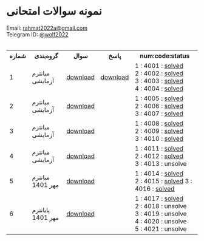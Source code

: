 # نمونه سوالات امتحانی
Email: <a href="mailto:rahmat2022a@gmail.com">rahmat2022a@gmail.com</a>
<br>
Telegram ID: <a href="https://t.me/wolf2022">@wolf2022</a>
<br><br>
<div>
<table>
  <tr>
    <th>شماره</th>
    <th>گروه‌بندی</th>
    <th>سوال</th>
    <th>پاسخ</th>
    <th>num:code:status</th>
  </tr>
  <tr>
    <td>1</td>
    <td>میانترم آزمایشی</td>
    <td>
        <a href='https://github.com/EnAnsari/bcp-hsu/releases/download/3.0.0/test-midterm-01.pdf'>download</a>
    </td>
    <td>
        <a href='https://github.com/EnAnsari/bcp-hsu/releases/download/3.0.0/answer-midterm-01.pdf'>download</a>
    </td>
    <td dir='ltr'>
        1 : 4001 : <a href='/src/4001/'>solved</a><br>
        2 : 4002 : <a href='/src/4002/'>solved</a><br>
        3 : 4003 : <a href='/src/4003/'>solved</a><br>
        4 : 4004 : <a href='/src/4004/'>solved</a>
    </td>
  </tr>
  <tr>
    <td>2</td>
    <td>میانترم آزمایشی</td>
    <td>
        <a href='https://github.com/EnAnsari/bcp-hsu/releases/download/3.0.0/test-midterm-02.pdf'>download</a>
    </td>
    <td></td>
    <td dir='ltr'>
        1 : 4005 : <a href='/src/4005/'>solved</a><br>
        2 : 4006 : <a href='/src/4006/'>solved</a><br>
        3 : 4007 : <a href='/src/4007/'>solved</a><br>
    </td>
  </tr>
  <tr>
    <td>3</td>
    <td>میانترم آزمایشی</td>
    <td>
      <a href='https://github.com/EnAnsari/bcp-hsu/releases/download/3.0.0/test-midterm-03.pdf'>download</a>
    </td>
    <td></td>
    <td dir='ltr'>
      1 : 4008 : <a href='/src/4008/'>solved</a><br>
      2 : 4009 : <a href='/src/4009/'>solved</a><br>
      3 : 4010 : <a href='/src/4010/'>solved</a><br>
    </td>
  </tr>
  <tr>
    <td>4</td>
    <td>میانترم آزمایشی</td>
    <td>
      <a href='https://github.com/EnAnsari/bcp-hsu/releases/download/3.0.0/test-midterm-04.pdf'>download</a>
    </td>
    <td></td>
    <td dir='ltr'>
      1 : 4011 : <a href='/src/4011/'>solved</a><br>
      2 : 4012 : <a href='/src/4012/'>solved</a><br>
      3 : 4013 : unsolve<br>
    </td>
  </tr>
  <tr>
    <td>5</td>
    <td>میانترم مهر 1401</td>
    <td>
      <a href='https://github.com/EnAnsari/bcp-hsu/releases/download/3.0.0/midterm-1-1401-1402.pdf'>download</a>
    </td>
    <td></td>
    <td dir='ltr'>
      1 : 4014 : <a href='/src/4014/'>solved</a><br>
      2 : 4015 : <a href='/src/4015/'>solved</a <br>
      3 : 4016 : <a href='/src/4016/'>solved</a><br>
    </td>
  </tr>
  <tr>
    <td>6</td>
    <td>پایانترم مهر 1401</td>
    <td>
      <a href='https://github.com/EnAnsari/bcp-hsu/releases/download/3.0.0/final-1-1401-1402.pdf'>download</a>
    </td>
    <td></td>
    <td dir='ltr'>
      1 : 4017 : <a href='/src/4017/'>solved</a><br>
      2 : 4018 : unsolve<br>
      3 : 4019 : unsolve<br>
      4 : 4020 : unsolve<br>
      5 : 4021 : unsolve<br>
    </td>
  </tr>
<table>
</div>
    <!-- <tr>
    <td>NUMBER_OF_EXAM</td>
    <td>CATEGORY</td>
    <td>QUESTION</td>
    <td></td>
    <td dir='ltr'>QUESTION_NUMBER : QUESTION_CODE : unsolve</td>
  </tr> -->
  <!-- <a href='/src/QUESTION_CODE/'>solve</a> -->

